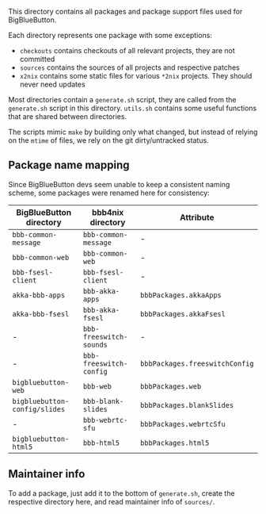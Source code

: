 This directory contains all packages and package support files used for BigBlueButton.

Each directory represents one package with some exceptions:
- `checkouts` contains checkouts of all relevant projects, they are not committed
- `sources` contains the sources of all projects and respective patches
- `x2nix` contains some static files for various `*2nix` projects. They should never need updates

Most directories contain a `generate.sh` script, they are called from the `generate.sh` script in this directory.
`utils.sh` contains some useful functions that are shared between directories.

The scripts mimic `make` by building only what changed, but instead of relying on the `mtime` of files, we rely on the git dirty/untracked status.

## Package name mapping

Since BigBlueButton devs seem unable to keep a consistent naming scheme, some packages were renamed here for consistency:

| BigBlueButton directory       | bbb4nix directory       | Attribute                      |
|-------------------------------|-------------------------|--------------------------------|
| `bbb-common-message`          | `bbb-common-message`    | -                              |
| `bbb-common-web`              | `bbb-common-web`        | -                              |
| `bbb-fsesl-client`            | `bbb-fsesl-client`      | -                              |
| `akka-bbb-apps`               | `bbb-akka-apps`         | `bbbPackages.akkaApps`         |
| `akka-bbb-fsesl`              | `bbb-akka-fsesl`        | `bbbPackages.akkaFsesl`        |
| -                             | `bbb-freeswitch-sounds` | -                              |
| -                             | `bbb-freeswitch-config` | `bbbPackages.freeswitchConfig` |
| `bigbluebutton-web`           | `bbb-web`               | `bbbPackages.web`              |
| `bigbluebutton-config/slides` | `bbb-blank-slides`      | `bbbPackages.blankSlides`      |
| -                             | `bbb-webrtc-sfu`        | `bbbPackages.webrtcSfu`        |
| `bigbluebutton-html5`         | `bbb-html5`             | `bbbPackages.html5`            |

## Maintainer info

To add a package, just add it to the bottom of `generate.sh`, create the respective directory here, and read maintainer info of `sources/`.
